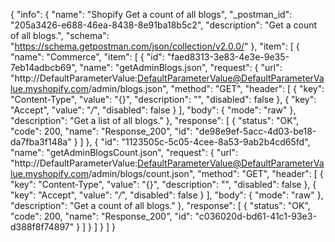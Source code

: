 {
  "info": {
    "name": "Shopify Get a count of all blogs",
    "_postman_id": "205a3426-e688-46ea-8438-8e91ba18b5c2",
    "description": "Get a count of all blogs.",
    "schema": "https://schema.getpostman.com/json/collection/v2.0.0/"
  },
  "item": [
    {
      "name": "Commerce",
      "item": [
        {
          "id": "faed8313-3e83-4e3e-9e35-7eb14adbcb69",
          "name": "getAdminBlogs.json",
          "request": {
            "url": "http://DefaultParameterValue:DefaultParameterValue@DefaultParameterValue.myshopify.com/admin/blogs.json",
            "method": "GET",
            "header": [
              {
                "key": "Content-Type",
                "value": "{}",
                "description": "",
                "disabled": false
              },
              {
                "key": "Accept",
                "value": "*/*",
                "disabled": false
              }
            ],
            "body": {
              "mode": "raw"
            },
            "description": "Get a list of all blogs."
          },
          "response": [
            {
              "status": "OK",
              "code": 200,
              "name": "Response_200",
              "id": "de98e9ef-5acc-4d03-be18-da7fba3f148a"
            }
          ]
        },
        {
          "id": "1123505c-5c05-4cee-8a53-9ab2b4cd65fd",
          "name": "getAdminBlogsCount.json",
          "request": {
            "url": "http://DefaultParameterValue:DefaultParameterValue@DefaultParameterValue.myshopify.com/admin/blogs/count.json",
            "method": "GET",
            "header": [
              {
                "key": "Content-Type",
                "value": "{}",
                "description": "",
                "disabled": false
              },
              {
                "key": "Accept",
                "value": "*/*",
                "disabled": false
              }
            ],
            "body": {
              "mode": "raw"
            },
            "description": "Get a count of all blogs."
          },
          "response": [
            {
              "status": "OK",
              "code": 200,
              "name": "Response_200",
              "id": "c036020d-bd61-41c1-93e3-d388f8f74897"
            }
          ]
        }
      ]
    }
  ]
}